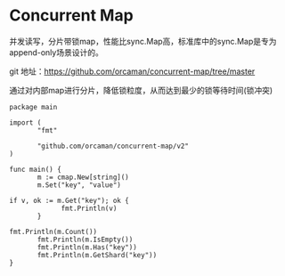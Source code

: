 # Concurrent Map

并发读写，分片带锁map，性能比sync.Map高，标准库中的sync.Map是专为append-only场景设计的。

git 地址：https://github.com/orcaman/concurrent-map/tree/master

通过对内部map进行分片，降低锁粒度，从而达到最少的锁等待时间(锁冲突)

    package main
    
    import (
           "fmt"

           "github.com/orcaman/concurrent-map/v2"
    )
    
    func main() {
           m := cmap.New[string]()
           m.Set("key", "value")
    
    if v, ok := m.Get("key"); ok {
                 fmt.Println(v)
           }
    
    fmt.Println(m.Count())
           fmt.Println(m.IsEmpty())
           fmt.Println(m.Has("key"))
           fmt.Println(m.GetShard("key"))
    }

